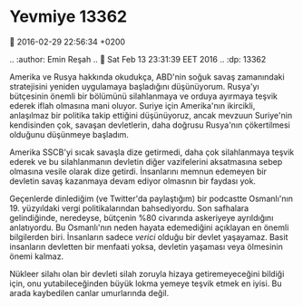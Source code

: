 Yevmiye 13362
=============

:date: 2016-02-29 22:56:34 +0200

.. :author: Emin Reşah
.. :date: Sat Feb 13 23:31:39 EET 2016 
.. :dp: 13362 


Amerika ve Rusya hakkında okudukça, ABD'nin soğuk savaş zamanındaki stratejisini
yeniden uygulamaya başladığını düşünüyorum. Rusya'yı bütçesinin önemli bir
bölümünü silahlanmaya ve orduya ayırmaya teşvik ederek iflah olmasına mani
oluyor. Suriye için Amerika'nın ikircikli, anlaşılmaz bir politika takip
ettiğini düşünüyoruz, ancak mevzuun Suriye'nin kendisinden çok, savaşan
devletlerin, daha doğrusu Rusya'nın çökertilmesi olduğunu düşünmeye başladım.

Amerika SSCB'yi sıcak savaşla dize getirmedi, daha çok silahlanmaya teşvik
ederek ve bu silahlanmanın devletin diğer vazifelerini aksatmasına sebep
olmasına vesile olarak dize getirdi. İnsanlarını memnun edemeyen bir devletin
savaş kazanmaya devam ediyor olmasnın bir faydası yok.

Geçenlerde dinlediğim (ve Twitter'da paylaştığım) bir podcastte
Osmanlı'nın 19. yüzyıldaki vergi politikalarından bahsediyordu. Son safhalara
gelindiğinde, neredeyse, bütçenin %80 civarında askeriyeye ayrıldığını
anlatıyordu. Bu Osmanlı'nın neden hayata edemediğini açıklayan en önemli
bilgilerden biri. İnsanların sadece *verici* olduğu bir devlet yaşayamaz. Basit
insanların devletten bir menfaati yoksa, devletin yaşaması veya ölmesinin önemi
kalmaz.

Nükleer silahı olan bir devleti silah zoruyla hizaya getiremeyeceğini bildiği
için, onu yutabileceğinden büyük lokma yemeye teşvik etmek en iyisi. Bu arada
kaybedilen canlar umurlarında değil. 


